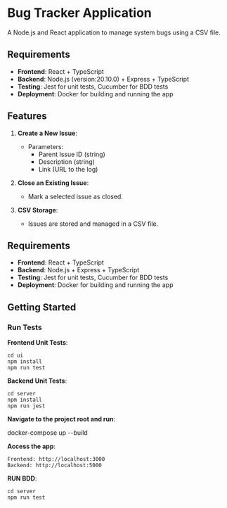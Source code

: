 # Bug Tracker Application

A Node.js and React application to manage system bugs using a CSV file.

## Requirements

- **Frontend**: React + TypeScript
- **Backend**: Node.js (version:20.10.0) + Express + TypeScript
- **Testing**: Jest for unit tests, Cucumber for BDD tests
- **Deployment**: Docker for building and running the app

## Features

1. **Create a New Issue**:
   - Parameters: 
     - Parent Issue ID (string)
     - Description (string)
     - Link (URL to the log)

2. **Close an Existing Issue**:
   - Mark a selected issue as closed.

3. **CSV Storage**:
   - Issues are stored and managed in a CSV file.

## Requirements

- **Frontend**: React + TypeScript
- **Backend**: Node.js + Express + TypeScript
- **Testing**: Jest for unit tests, Cucumber for BDD tests
- **Deployment**: Docker for building and running the app

## Getting Started

### Run Tests
**Frontend Unit Tests**:

    cd ui
    npm install
    npm run test

**Backend Unit Tests**:

    cd server
    npm install
    npm run jest

**Navigate to the project root and run**:

   docker-compose up --build

**Access the app**:

    Frontend: http://localhost:3000
    Backend: http://localhost:5000

**RUN BDD**:

    cd server
    npm run test